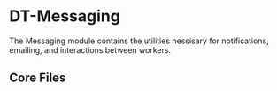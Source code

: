 # DT-Messaging
The Messaging module contains the utilities nessisary for notifications, emailing, and interactions between workers.

## Core Files
